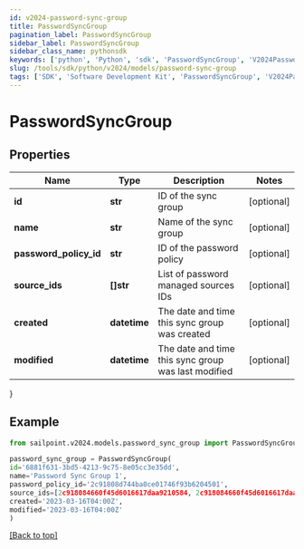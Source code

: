 ```yaml
---
id: v2024-password-sync-group
title: PasswordSyncGroup
pagination_label: PasswordSyncGroup
sidebar_label: PasswordSyncGroup
sidebar_class_name: pythonsdk
keywords: ['python', 'Python', 'sdk', 'PasswordSyncGroup', 'V2024PasswordSyncGroup'] 
slug: /tools/sdk/python/v2024/models/password-sync-group
tags: ['SDK', 'Software Development Kit', 'PasswordSyncGroup', 'V2024PasswordSyncGroup']
---
```


# PasswordSyncGroup


## Properties

Name | Type | Description | Notes
------------ | ------------- | ------------- | -------------
**id** | **str** | ID of the sync group | [optional] 
**name** | **str** | Name of the sync group | [optional] 
**password_policy_id** | **str** | ID of the password policy | [optional] 
**source_ids** | **[]str** | List of password managed sources IDs | [optional] 
**created** | **datetime** | The date and time this sync group was created | [optional] 
**modified** | **datetime** | The date and time this sync group was last modified | [optional] 
}

## Example

```python
from sailpoint.v2024.models.password_sync_group import PasswordSyncGroup

password_sync_group = PasswordSyncGroup(
id='6881f631-3bd5-4213-9c75-8e05cc3e35dd',
name='Password Sync Group 1',
password_policy_id='2c91808d744ba0ce01746f93b6204501',
source_ids=[2c918084660f45d6016617daa9210584, 2c918084660f45d6016617daa9210500],
created='2023-03-16T04:00Z',
modified='2023-03-16T04:00Z'
)

```
[[Back to top]](#) 

